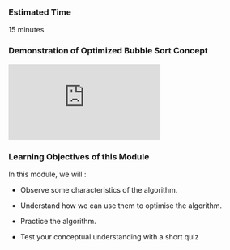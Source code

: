 ### Estimated Time
15 minutes

### Demonstration of Optimized Bubble Sort Concept
<iframe src="https://www.youtube.com/embed/8Z2yvFHNnbk" frameborder="0" allow="autoplay; encrypted-media" allowfullscreen></iframe>

### Learning Objectives of this Module
In this module, we will :

  - Observe some characteristics of the algorithm.

  - Understand how we can use them to optimise the algorithm.

  - Practice the algorithm.

  - Test your conceptual understanding with a short quiz


